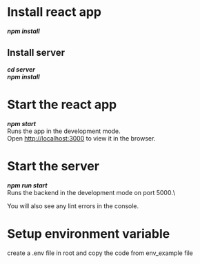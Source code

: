 # Install react app

**_npm install_**

## Install server

**_cd server_**\
**_npm install_**

# Start the react app

**_npm start_**\
Runs the app in the development mode.\
Open [http://localhost:3000](http://localhost:3000) to view it in the browser.

# Start the server

**_npm run start_**\
Runs the backend in the development mode on port 5000.\

You will also see any lint errors in the console.

# Setup environment variable

create a .env file in root and copy the code from env_example file

